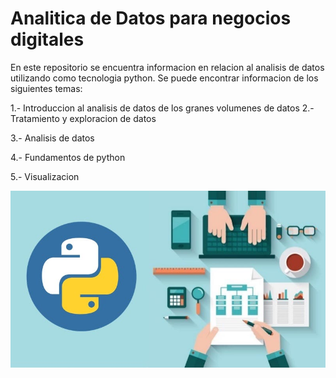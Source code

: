 # Analitica de Datos para negocios digitales

En este repositorio se encuentra informacion en relacion al analisis de datos utilizando como tecnologia python. 
Se puede encontrar informacion de los siguientes temas:

1.- Introduccion al analisis de datos de los granes volumenes de datos
2.- Tratamiento y exploracion de datos

3.- Analisis de datos

4.- Fundamentos de python

5.- Visualizacion


![Analitica de Datos](img/python.jpg)

